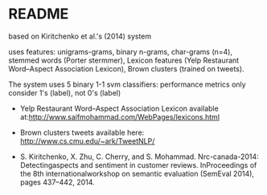 # README

based on Kiritchenko et al.'s (2014) system 

uses features:
unigrams-grams, binary n-grams, char-grams (n=4), stemmed words (Porter stermmer), Lexicon features (Yelp Restaurant Word–Aspect Association Lexicon), 
Brown clusters (trained on tweets).

The system uses 5 binary 1-1 svm classifiers: 
performance metrics only consider 1's (label), not 0's (label)


 - Yelp Restaurant Word–Aspect Association Lexicon available at:http://www.saifmohammad.com/WebPages/lexicons.html
 - Brown clusters tweets available here: http://www.cs.cmu.edu/~ark/TweetNLP/ 
 
 - S. Kiritchenko,  X. Zhu,  C. Cherry,  and S. Mohammad.  Nrc-canada-2014:  Detectingaspects and sentiment in customer reviews.  InProceedings  of  the  8th  internationalworkshop on semantic evaluation (SemEval 2014), pages 437–442, 2014.
